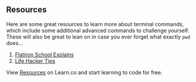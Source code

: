 

## Resources

Here are some great resources to learn more about terminal commands, which include some additional advanced commands to challenge yourself. These will also be great to lean on in case you ever forget what exactly `pwd` does... 

1. [Flatiron School Explains](https://gist.github.com/aviflombaum/9d6f7448119bae3a24ee)
2. [Life Hacker Tips](http://lifehacker.com/5633909/who-needs-a-mouse-learn-to-use-the-command-line-for-almost-anything)

<p data-visibility='hidden'>View <a href='https://learn.co/lessons/hs-cli-resources' title='Resources'>Resources</a> on Learn.co and start learning to code for free.</p>
